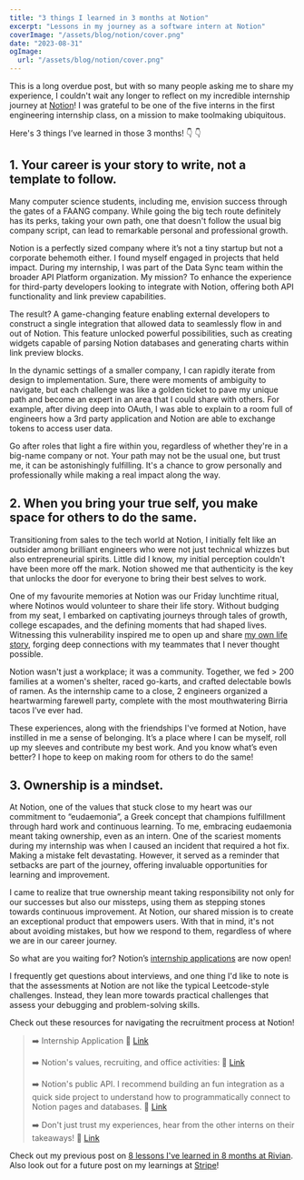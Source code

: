 ```yaml
---
title: "3 things I learned in 3 months at Notion"
excerpt: "Lessons in my journey as a software intern at Notion"
coverImage: "/assets/blog/notion/cover.png"
date: "2023-08-31"
ogImage:
  url: "/assets/blog/notion/cover.png"
---
```


This is a long overdue post, but with so many people asking me to share my experience, I couldn't wait any longer to reflect on my incredible internship journey at [Notion](https://www.notion.so/)! I was grateful to be one of the five interns in the first engineering internship class, on a mission to make toolmaking ubiquitous.

Here's 3 things I’ve learned in those 3 months! 👇 👇

## 1. Your career is your story to write, not a template to follow.

Many computer science students, including me, envision success through the gates of a FAANG company. While going the big tech route definitely has its perks, taking your own path, one that doesn't follow the usual big company script, can lead to remarkable personal and professional growth.

Notion is a perfectly sized company where it’s not a tiny startup but not a corporate behemoth either. I found myself engaged in projects that held impact. During my internship, I was part of the Data Sync team within the broader API Platform organization. My mission? To enhance the experience for third-party developers looking to integrate with Notion, offering both API functionality and link preview capabilities.

The result? A game-changing feature enabling external developers to construct a single integration that allowed data to seamlessly flow in and out of Notion. This feature unlocked powerful possibilities, such as creating widgets capable of parsing Notion databases and generating charts within link preview blocks.

In the dynamic settings of a smaller company, I can rapidly iterate from design to implementation. Sure, there were moments of ambiguity to navigate, but each challenge was like a golden ticket to pave my unique path and become an expert in an area that I could share with others. For example, after diving deep into OAuth, I was able to explain to a room full of engineers how a 3rd party application and Notion are able to exchange tokens to access user data.

Go after roles that light a fire within you, regardless of whether they're in a big-name company or not. Your path may not be the usual one, but trust me, it can be astonishingly fulfilling. It's a chance to grow personally and professionally while making a real impact along the way.

## 2. When you bring your true self, you make space for others to do the same.

Transitioning from sales to the tech world at Notion, I initially felt like an outsider among brilliant engineers who were not just technical whizzes but also entrepreneurial spirits. Little did I know, my initial perception couldn't have been more off the mark. Notion showed me that authenticity is the key that unlocks the door for everyone to bring their best selves to work.

One of my favourite memories at Notion was our Friday lunchtime ritual, where Notinos would volunteer to share their life story. Without budging from my seat, I embarked on captivating journeys through tales of growth, college escapades, and the defining moments that had shaped lives. Witnessing this vulnerability inspired me to open up and share [my own life story](https://notion.pages.dev.notion.co/notion/Alice-s-Life-Story-2ca65bbeacc64f5bbadddb1d136542bb), forging deep connections with my teammates that I never thought possible.

Notion wasn't just a workplace; it was a community. Together, we fed > 200 families at a women's shelter, raced go-karts, and crafted delectable bowls of ramen. As the internship came to a close, 2 engineers organized a heartwarming farewell party, complete with the most mouthwatering Birria tacos I’ve ever had.

These experiences, along with the friendships I've formed at Notion, have instilled in me a sense of belonging. It’s a place where I can be myself, roll up my sleeves and contribute my best work. And you know what’s even better? I hope to keep on making room for others to do the same!

## 3. Ownership is a mindset.

At Notion, one of the values that stuck close to my heart was our commitment to “eudaemonia”, a Greek concept that champions fulfillment through hard work and continuous learning. To me, embracing eudaemonia meant taking ownership, even as an intern. One of the scariest moments during my internship was when I caused an incident that required a hot fix. Making a mistake felt devastating. However, it served as a reminder that setbacks are part of the journey, offering invaluable opportunities for learning and improvement.

I came to realize that true ownership meant taking responsibility not only for our successes but also our missteps, using them as stepping stones towards continuous improvement. At Notion, our shared mission is to create an exceptional product that empowers users. With that in mind, it's not about avoiding mistakes, but how we respond to them, regardless of where we are in our career journey.

So what are you waiting for? Notion’s [internship applications](https://app.ripplematch.com/company/notion/?tl=d1e680d2) are now open!

I frequently get questions about interviews, and one thing I'd like to note is that the assessments at Notion are not like the typical Leetcode-style challenges. Instead, they lean more towards practical challenges that assess your debugging and problem-solving skills.

Check out these resources for navigating the recruitment process at Notion!

> ➡️ Internship Application
> 🔗 [Link](https://app.ripplematch.com/company/notion/?tl=d1e680d2)
>
> ➡️ Notion's values, recruiting, and office activities:
> 🔗 [Link](https://www.notion.so/Life-at-Notion-d8d64fe2520e4cb8956404726c2d0ff2)
>
> ➡️ Notion's public API. I recommend building an fun integration as a quick side project to understand how to programmatically connect to Notion pages and databases. 🔗 [Link](https://developers.notion.com/)
>
> ➡️ Don't just trust my experiences, hear from the other interns on their takeaways! 🔗 [Link](https://www.notion.so/notion/Notion-Intern-Spotlight-d0260c4e2317490db89f367d95cb4e68)

Check out my previous post on [8 lessons I've learned in 8 months at Rivian](/posts/rivian). Also look out for a future post on my learnings at [Stripe](https://stripe.com/en-ca)!
